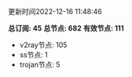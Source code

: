 更新时间2022-12-16 11:48:46

**总订阅: 45**
**总节点: 682**
**有效节点: 111**
- v2ray节点: 105
- ss节点: 1
- trojan节点: 5
